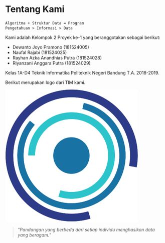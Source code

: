 # Tentang Kami

```text
Algoritma + Struktur Data = Program
Pengetahuan > Informasi > Data
```

Kami adalah Kelompok 2 Proyek ke-1 yang beranggotakan sebagai berikut:

* Dewanto Joyo Pramono \(181524005\)
* Naufal Rajabi \(181524025\)
* Rayhan Azka Anandhias Putra \(181524028\)
* Riyanzani Anggara Putra \(181524029\)

Kelas 1A-D4 Teknik Informatika Politeknik Negeri Bandung T.A. 2018-2019.

Berikut merupakan logo dari TIM kami.

![Logo TIM Proyek-2 ](.gitbook/assets/logoteam2.png)

> _"Pandangan yang berbeda dari setiap individu menghasikan data yang beragam."_

